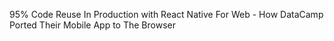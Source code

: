 95% Code Reuse In Production with React Native For Web - How DataCamp Ported Their Mobile App to The Browser
